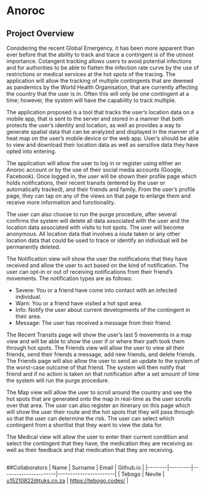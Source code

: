 # Anoroc

## Project Overview
Considering the recent Global Emergency, it has been more apparent than ever before that the ability to track and trace a contingent is of the utmost importance. Cotangent tracking allows users to avoid potential infections and for authorities to be able to flatten the infection rate curve by the use of restrictions or medical services at the hot spots of the tracing.
The application will allow the tracking of multiple contingents that are deemed as pandemics by the World Health Organisation, that are currently affecting the country that the user is in. Often this will only be one contingent at a time; however, the system will have the capability to track multiple.

The application proposed is a tool that tracks the user’s location data on a mobile app, that is sent to the server and stored in a manner that both protects the user’s identity and location, as well as provides a way to generate spatial data that can be analyzed and displayed in the manner of a heat map on the user’s mobile device or the web app. User’s should be able to view and download their location data as well as sensitive data they have opted into entering.

The application will allow the user to log in or register using either an Anoroc account or by the use of their social media accounts (Google, Facebook). Once logged in, the user will be shown their profile page which holds notifications, their recent transits (entered by the user or automatically tracked), and their friends and family.
From the user’s profile page, they can tap on any of the views on that page to enlarge them and receive more information and functionality.

The user can also choose to run the purge procedure, after several confirms the system will delete all data associated with the user and the location data associated with visits to hot spots. The user will become anonymous. All location data that involves a route taken or any other location data that could be used to trace or identify an individual will be permanently deleted.

The Notification view will show the user the notifications that they have received and allow the user to act based on the kind of notification. The user can opt-in or out of receiving notifications from their friend’s movements. The notification types are as follows:
 * Severe: You or a friend have come into contact with an infected individual.
 * Warn: You or a friend have visited a hot spot area.
 * Info: Notify the user about current developments of the contingent in their area.
 * Message: The user has received a message from their friend.
 
The Recent Transits page will show the user’s last 5 movements in a map view and will be able to show the user if or where their path took them through hot spots.
The Friends view will allow the user to view all their friends, send their friends a message, add new friends, and delete friends. The Friends page will also allow the user to send an update to the system of the worst-case outcome of that friend. The system will then notify that friend and if no action is taken on that notification after a set amount of time the system will run the purge procedure.

The Map view will allow the user to scroll around the country and see the hot spots that are generated onto the map in real-time as the user scrolls over that area. The user can also register an itinerary on this page which will show the user their route and the hot spots that they will pass through so that the user can determine the risk. The user can select which contingent from a shortlist that they want to view the data for.

The Medical view will allow the user to enter their current condition and select the contingent that they have, the medication they are receiving as well as their feedback and that medication that they are receiving.
##
##Collaborators
| Name   | Surname |        Email         |       Github.io       |
|--------|---------|----------------------|-----------------------|
| Tebogo | Nevile  | u15210822@tuks.co.za | https://tebogo.codes/ |
